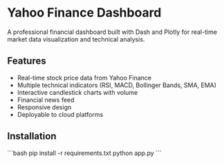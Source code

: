 # Yahoo Finance Dashboard 
 
A professional financial dashboard built with Dash and Plotly for real-time market data visualization and technical analysis. 
 
## Features 
- Real-time stock price data from Yahoo Finance 
- Multiple technical indicators (RSI, MACD, Bollinger Bands, SMA, EMA) 
- Interactive candlestick charts with volume 
- Financial news feed 
- Responsive design 
- Deployable to cloud platforms 
 
## Installation 
\`\`\`bash 
pip install -r requirements.txt 
python app.py 
\`\`\` 
